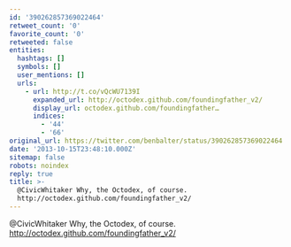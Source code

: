 ```yaml
---
id: '390262857369022464'
retweet_count: '0'
favorite_count: '0'
retweeted: false
entities:
  hashtags: []
  symbols: []
  user_mentions: []
  urls:
    - url: http://t.co/vQcWU7139I
      expanded_url: http://octodex.github.com/foundingfather_v2/
      display_url: octodex.github.com/foundingfather…
      indices:
        - '44'
        - '66'
original_url: https://twitter.com/benbalter/status/390262857369022464
date: '2013-10-15T23:48:10.000Z'
sitemap: false
robots: noindex
reply: true
title: >-
  @CivicWhitaker Why, the Octodex, of course.
  http://octodex.github.com/foundingfather_v2/
---
```


@CivicWhitaker Why, the Octodex, of course. http://octodex.github.com/foundingfather_v2/